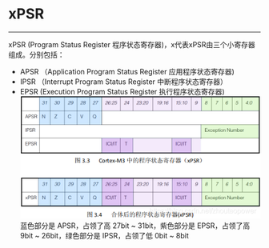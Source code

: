# xPSR
---
xPSR (Program Status Register 程序状态寄存器)，x代表xPSR由三个小寄存器组成。分别包括：
* APSR （Application Program Status Register 应用程序状态寄存器)
* IPSR （Interrupt Program Status Register 中断程序状态寄存器）
* EPSR (Execution Program Status Register 执行程序状态寄存器)
![](/img/images/screenshot_1653109583440.png)
蓝色部分是 APSR，占领了高 27bit ~ 31bit，紫色部分是 EPSR，占领了高 9bit ~ 26bit，绿色部分是 IPSR，占领了低 0bit ~ 8bit